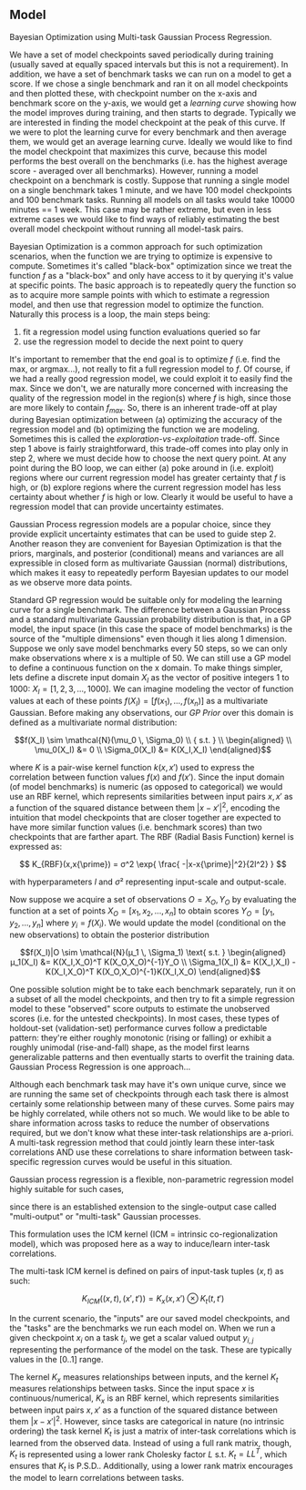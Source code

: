 ## Model

Bayesian Optimization using Multi-task Gaussian Process Regression. 

We have a set of model checkpoints saved periodically during training (usually saved at equally spaced intervals but this is not a requirement). In addition, we have a set of benchmark tasks we can run on a model to get a score. If we chose a single benchmark and ran it on all model checkpoints and then plotted these, with checkpoint number on the x-axis and benchmark score on the y-axis, we would get a *learning curve* showing how the model improves during training, and then starts to degrade. Typically we are interested in finding the model checkpoint at the peak of this curve. If we were to plot the learning curve for every benchmark and then average them, we would get an average learning curve. Ideally we would like to find the model checkpoint that maximizes this curve, because this model performs the best overall on the benchmarks (i.e. has the highest average score - averaged over all benchmarks). However, running a model checkpoint on a benchmark is costly. Suppose that running a single model on a single benchmark takes 1 minute, and we have 100 model checkpoints and 100 benchmark tasks. Running all models on all tasks would take 10000 minutes == 1 week. This case may be rather extreme, but even in less extreme cases we would like to find ways of reliably estimating the best overall model checkpoint without running all model-task pairs.


Bayesian Optimization is a common approach for such optimization scenarios, when the function we are trying to optimize is expensive to compute. Sometimes it's called "black-box" optimization since we treat the function $f$ as a "black-box" and only have access to it by querying it's value at specific points. The basic approach is to repeatedly query the function so as to acquire more sample points with which to estimate a regression model, and then use that regression model to optimize the function. Naturally this process is a loop, the main steps being:

1. fit a regression model using function evaluations queried so far
2. use the regression model to decide the next point to query


It's important to remember that the end goal is to optimize $f$ (i.e. find the max, or argmax...), not really to fit a full regression model to $f$.  Of course, if we had a really good regression model, we could exploit it to easily find the max. Since we don't, we are naturally more concerned with increasing the quality of the regression model in the region(s) where $f$ is high, since those are more likely to contain $f_{max}$. So, there is an inherent trade-off at play during Bayesian optimization between (a) optimizing the accuracy of the regression model and (b) optimizing the function we are modeling. Sometimes this is called the *exploration-vs-exploitation* trade-off. Since step 1 above is fairly straightforward, this trade-off comes into play only in step 2, where we must decide how to choose the next query point. At any point during the BO loop, we can either (a) poke around in (i.e. exploit) regions where our current regression model has greater certainty that $f$ is high, or (b) explore regions where the current regression model has less certainty about whether $f$ is high or low. Clearly it would be useful to have a regression model that can provide uncertainty estimates.


Gaussian Process regression models are a popular choice, since they provide explicit uncertainty estimates that can be used to guide step 2. Another reason they are convenient for Bayesian Optimization is that the priors, marginals, and posterior (conditional) means and variances are all expressible in closed form as multivariate Gaussian (normal) distributions, which makes it easy to repeatedly perform Bayesian updates to our model as we observe more data points.


Standard GP regression would be suitable only for modeling the learning curve for a single benchmark. The difference between a Gaussian Process and a standard multivariate Gaussian probability distribution is that, in a GP model, the input space (in this case the space of model benchmarks) is the source of the "multiple dimensions" even though it lies along 1 dimension.  Suppose we only save model benchmarks every 50 steps, so we can only make observations where x is a multiple of 50.  We can still use a GP model to define a continuous function on the x domain. To make things simpler, lets define a discrete input domain $X_I$ as the vector of positive integers 1 to 1000: $X_I = [1,2,3,...,1000]$.  We can imagine modeling the vector of function values at each of these points $f(X_I) = [f(x_1),…,f(x_n)]$ as a multivariate Gaussian. Before making any observations, our *GP Prior* over this domain is defined as a multivariate normal distribution:

```math
f(X_I) \sim \mathcal{N}(\mu_0 \, \Sigma_0) \\
{   s.t.   } \\
\begin{aligned} \\
\mu_0(X_I) &= 0 \\
\Sigma_0(X_I) &= K(X_I,X_I)
\end{aligned}
```

where $K$ is a pair-wise kernel function $k(x,x{\prime})$ used to express the correlation between function values $f(x)$ and $f(x{\prime})$. Since the input domain (of model benchmarks) is numeric (as opposed to categorical) we would use an RBF kernel, which represents similarities between input pairs $x,x{\prime}$ as a function of the squared distance between them $|x-x{\prime}|^2$, encoding the intuition that model checkpoints that are closer together are expected to have more similar function values (i.e. benchmark scores) than two checkpoints that are farther apart. The RBF (Radial Basis Function) kernel is expressed as: 

$$
K_{RBF}(x,x{\prime}) = σ^2 \exp{ \frac{ -|x-x{\prime}|^2}{2l^2} }
$$

with hyperparameters $l$ and $σ²$ representing input-scale and output-scale.


Now suppose we acquire a set of observations $O = {X_O,Y_O}$ by evaluating the function at a set of points $X_O = [x_1, x_2, ..., x_n]$ to obtain scores $Y_O = [y_1, y_2,...,y_n]$ where $y_i = f(X_i)$. We would update the model (conditional on the new observations) to obtain the posterior distribution 

```math
f(X_I)|O \sim \mathcal{N}(μ_1 \, \Sigma_1)
\text{ s.t. }
\begin{aligned}
μ_1(X_I) &= K(X_I,X_O)^T   K(X_O,X_O)^{-1}Y_O \\
\Sigma_1(X_I) &= K(X_I,X_I) - K(X_I,X_O)^T K(X_O,X_O)^{-1}K(X_I,X_O)
\end{aligned}
```




One possible solution might be to take each benchmark separately, run it on a subset of all the model checkpoints, and then try to fit a simple regression model to these "observed" score outputs to estimate the unobserved scores (i.e. for the untested checkpoints). In most cases, these types of holdout-set (validation-set) performance curves follow a predictable pattern: they're either roughly monotonic (rising or falling) or exhibit a roughly unimodal (rise-and-fall) shape, as the model first learns generalizable patterns and then eventually starts to overfit the training data. Gaussian Process Regression is one approach...

Although each benchmark task may have it's own unique curve, since we are running the same set of checkpoints through each task there is almost certainly some relationship between many of these curves.  Some pairs may be highly correlated, while others not so much.  We would like to be able to share information across tasks to reduce the number of observations required, but we don't know what these inter-task relationships are a-priori. A multi-task regression method that could jointly learn these inter-task correlations AND use these correlations to share information between task-specific regression curves would be useful in this situation.

Gaussian process regression is a flexible, non-parametric regression model highly suitable for such cases, 

since there is an established extension to the single-output case called "multi-output" or "multi-task" Gaussian processes.


This formulation uses the ICM kernel (ICM = intrinsic co-regionalization model), which was proposed here as a way to induce/learn inter-task correlations.

The multi-task ICM kernel is defined on pairs of input-task tuples $(x,t)$ as such:

$$
K_{ICM} \left( (x,t),(x{\prime},t{\prime}) \right) = K_x(x,x{\prime}) \otimes K_t(t,t{\prime})
$$

In the current scenario, the "inputs" are our saved model checkpoints, and the "tasks" are the benchmarks we run each model on.  When we run a given checkpoint $x_i$ on a task $t_j$, we get a scalar valued output $y_{i,j}$ representing the performance of the model on the task. These are typically values in the $[0..1]$ range.

The kernel $K_x$ measures relationships between inputs, and the kernel $K_t$ measures relationships between tasks.  Since the input space $x$ is continuous/numerical, $K_x$ is an RBF kernel, which represents similarities between input pairs $x,x{\prime}$ as a function of the squared distance between them $|x-x{\prime}|^2$. However, since tasks are categorical in nature (no intrinsic ordering) the task kernel $K_t$ is just a matrix of inter-task correlations which is learned from the observed data.  Instead of using a full rank matrix, though, $K_t$ is represented using a lower rank Cholesky factor $L$ s.t. $K_t = LL^T$, which ensures that $K_t$ is P.S.D..  Additionally, using a lower rank matrix encourages the model to learn correlations between tasks. 